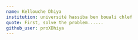 ```yaml
---
name: Kellouche Dhiya
institution: université hassiba ben bouali chlef
quote: First, solve the problem......
github_user: proXDhiya
---
```

